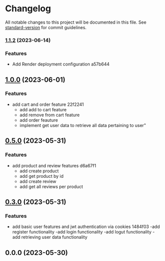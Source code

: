 # Changelog

All notable changes to this project will be documented in this file. See [standard-version](https://github.com/conventional-changelog/standard-version) for commit guidelines.

### [1.1.2](///compare/v1.0.0...v1.1.2) (2023-06-14)


### Features

* Add Render deployment configuration a57b644

## [1.0.0](///compare/v0.5.0...v1.0.0) (2023-06-01)


### Features

* add cart and order feature 22f2241
    - add add to cart feature
    - add remove from cart feature
    - add order feauture
    - implement get user data to retrieve all data pertaining to user"

## [0.5.0](///compare/v0.3.0...v0.5.0) (2023-05-31)


### Features

* add product and review features d6a67f1
    - add create product
    - add get product by id
    - add create review
    - add get all reviews per product

## [0.3.0](///compare/v0.0.0...v0.3.0) (2023-05-31)


### Features

* add basic user features and jwt authentication via cookies 1484f03
    -add register functionality
    -add login functionality
    -add logut functionality
    -add retrieving user data functionality

## 0.0.0 (2023-05-30)
